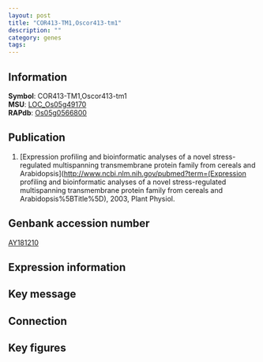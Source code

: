 ```yaml
---
layout: post
title: "COR413-TM1,Oscor413-tm1"
description: ""
category: genes
tags: 
---
```


## Information
__Symbol__: COR413-TM1,Oscor413-tm1  
__MSU__: [LOC_Os05g49170](http://rice.plantbiology.msu.edu/cgi-bin/ORF_infopage.cgi?orf=LOC_Os05g49170)  
__RAPdb__: [Os05g0566800](http://rapdb.dna.affrc.go.jp/viewer/gbrowse_details/irgsp1?name=Os05g0566800)  

## Publication
1. [Expression profiling and bioinformatic analyses of a novel stress-regulated multispanning transmembrane protein family from cereals and Arabidopsis](http://www.ncbi.nlm.nih.gov/pubmed?term=(Expression profiling and bioinformatic analyses of a novel stress-regulated multispanning transmembrane protein family from cereals and Arabidopsis%5BTitle%5D), 2003, Plant Physiol.

## Genbank accession number
[AY181210](http://www.ncbi.nlm.nih.gov/nuccore/AY181210)

## Expression information

## Key message

## Connection

## Key figures


